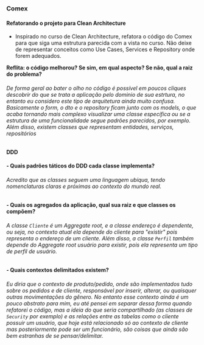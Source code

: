 ### Comex

#### Refatorando o projeto para **Clean Architecture**

- Inspirado no curso de Clean Architecture, refatora o código do Comex para que siga uma estrutura parecida com a vista no curso. Não deixe de representar conceitos como Use Cases, Services e Repository onde forem adequados.

**Reflita: o código melhorou? Se sim, em qual aspecto? Se não, qual a raiz do problema?**
###### <span style="color: light-gray">De forma geral ao bater o olho no código é possível em poucos cliques descobrir do que se trata a aplicação pelo dominio de sua estrtura, no entanto eu considero este tipo de arquitetura ainda muito confusa. Basicamente o form, o dto e o repository ficam junto com os models, o que acaba tornando mais complexo visualizar uma classe específica ou se a estrutura de uma funcionalidade segue padrões parecidos, por exemplo. Além disso, existem classes que representam entidades, serviços, repositórios</span>


#### DDD

**- Quais padrões táticos do DDD cada classe implementa?**
###### <span style="color: light-gray">Acredito que as classes seguem uma linguagem ubíqua, tendo nomenclaturas claras e próximas ao contexto do mundo real. <span>

  
**- Quais os agregados da aplicação, qual sua raiz e que classes os compõem?**
###### <span style="color: light-gray">A classe `Cliente` é um Aggregate root, e a classe endereço é dependente, ou seja, no contexto atual ela depende do cliente para "existir" pois representa o endereço de um cliente. Além disso, a classe `Perfil` também depende do Aggregate root usuário para existir, pois ela representa um tipo de perfil de usuário.<span>

  
**- Quais contextos delimitados existem?**
###### <span style="color: light-gray"> Eu diria que o contexto de produto/pedido, onde são implementados tudo sobre os pedidos e de cliente, responsável por inserir, alterar, ou quaisquer outras movimentações do gênero. No entanto esse contexto ainda é um pouco abstrato para mim, eu até pensei em separar dessa forma quando refatorei o código, mas a ideia do que seria compartilhado (as classes de `Security` por exemplo) e as relações entre as tabelas como o cliente possuir um usuário, que hoje está relacionado só ao contexto de cliente mas posteriormente pode ser um funcionário, são coisas que ainda são bem estranhas de se pensar/delimitar.<span>  
